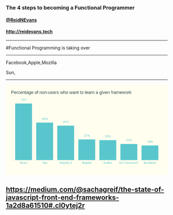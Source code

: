 ### The 4 steps to becoming a Functional Programmer
#### [@ReidNEvans](http://twitter.com/ReidNEvans)
#### http://reidevans.tech

---

#Functional Programming is taking over

---

Facebook,Apple,Mozilla

Sun,

---

![wantToLearn](images\wantToLearn.png)


https://medium.com/@sachagreif/the-state-of-javascript-front-end-frameworks-1a2d8a61510#.cl0ytej2r
---
